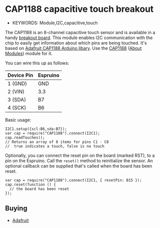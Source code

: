 <!--- Copyright (c) 2015 Andrew Nicolaou. See the file LICENSE for copying permission. -->
CAP1188 capacitive touch breakout
=================================

* KEYWORDS: Module,I2C,capacitive,touch

The CAP1188 is an 8-channel capacitive touch sensor and is available in a handy [breakout board](https://www.adafruit.com/products/1602). This module enables I2C communication with the chip to easily get information about which pins are being touched. It's based on [Adafruit CAP1188 Arduino libary](https://github.com/adafruit/Adafruit_CAP1188_Library). Use the [CAP1188](/modules/CAP1188.js) ([About Modules](/Modules)) module for it.

You can wire this up as follows:

| Device Pin | Espruino |
| ---------- | -------- |
| 1 (GND)    | GND      |
| 2 (VIN)    | 3.3      |
| 3 (SDA)    | B7       |
| 4 (SCK)    | B6       |

Basic usage:

```
I2C1.setup({scl:B6,sda:B7});
var cap = require("CAP1188").connect(I2C1);
cap.readTouches();
// Returns an array of 8 items for pins C1 - C8
//  true indicates a touch, false is no touch
```

Optionally, you can connect the reset pin on the board (marked RST), to a pin on the Espruino. Call the `reset()` method to reinitialize the sensor. An optional callback can be supplied that's called when the board has been reset.

```
var cap = require("CAP1188").connect(I2C1, { resetPin: B15 });
cap.reset(function () {
  // the board has been reset
});
```

Buying
-----

* [Adafruit](https://www.adafruit.com/products/1602)
